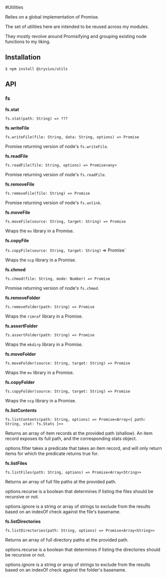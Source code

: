#Utilities

Relies on a global implementation of Promise.

The set of utilities here are intended to be reused across my modules.

They mostly revolve around Promisifying and grouping existing node functions to my liking.

## Installation

	$ npm install @irysius/utils
	
## API

### fs

**fs.stat**

`fs.stat(path: String) => ???`

**fs.writeFile**

`fs.writeFile(file: String, data: String, options) => Promise`

Promise returning version of node's `fs.writeFile`.

**fs.readFile**

`fs.readFile(file: String, options) => Promise<any>`

Promise returning version of node's `fs.readFile`.

**fs.removeFile**

`fs.removeFile(file: String) => Promise`

Promise returning version of node's `fs.unlink`.

**fs.moveFile**

`fs.moveFile(source: String, target: String) => Promise`

Wraps the `mv` library in a Promise.

**fs.copyFile**

`fs.copyFile(source: String, target: String)` => Promise`

Wraps the `ncp` library in a Promise.

**fs.chmod**

`fs.chmod(file: String, mode: Number) => Promise`

Promise returning version of node's `fs.chmod`.

**fs.removeFolder**

`fs.removeFolder(path: String) => Promise`

Wraps the `rimraf` library in a Promise.

**fs.assertFolder**

`fs.assertFolder(path: String) => Promise`

Wraps the `mkdirp` library in a Promise.

**fs.moveFolder**

`fs.moveFolder(source: String, target: String) => Promise`

Wraps the `mv` library in a Promise.

**fs.copyFolder**

`fs.copyFolder(source: String, target: String) => Promise`

Wraps the `ncp` library in a Promise.

**fs.listContents**

`fs.listContents(path: String, options) => Promise<Array<{ path: String, stat: fs.Stats }>>`

Returns an array of item records at the provided path (shallow). An item record exposes its full path, and the corresponding stats object.

options.filter takes a predicate that takes an item record, and will only return items for which the predicate returns true for. 

**fs.listFiles**

`fs.listFiles(path: String, options) => Promise<Array<String>>`

Returns an array of full file paths at the provided path.

options.recurse is a boolean that determines if listing the files should be recursive or not.

options.ignore is a string or array of strings to exclude from the results based on an indexOf check against the file's basename.

**fs.listDirectories**

`fs.listDirectories(path: String, options) => Promise<Array<String>>`

Returns an array of full directory paths at the provided path.

options.recurse is a boolean that determines if listing the directories should be recursive or not.

options.ignore is a string or array of strings to exclude from the results based on an indexOf check against the folder's basename.